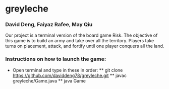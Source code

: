 # greyleche
### David Deng, Faiyaz Rafee, May Qiu
Our project is a terminal version of the board game Risk. The objective of this game is to build an army and take over all the territory. Players take turns on placement, attack, and fortify until one player conquers all the land.

### Instructions on how to launch the game:
* Open terminal and type in these in order:
** git clone https://github.com/daviddeng78/greyleche.git
** javac greyleche/Game.java
** java Game
